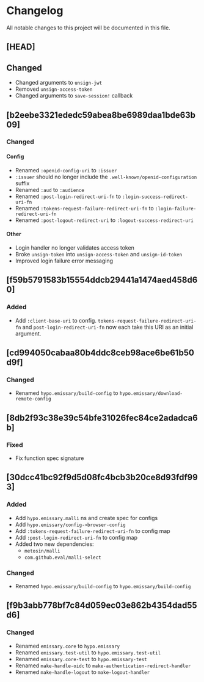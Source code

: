 # Changelog

All notable changes to this project will be documented in this file.

## [HEAD]

## Changed

- Changed arguments to `unsign-jwt`
- Removed `unsign-access-token`
- Changed arguments to `save-session!` callback

## [b2eebe3321ededc59abea8be6989daa1bde63b09]

### Changed

#### Config

- Renamed `:openid-config-uri` to `:issuer`
- `:issuer` should no longer include the `.well-known/openid-configuration` suffix
- Renamed `:aud` to `:audience`
- Renamed `:post-login-redirect-uri-fn` to `:login-success-redirect-uri-fn`
- Renamed `:tokens-request-failure-redirect-uri-fn` to `:login-failure-redirect-uri-fn`
- Renamed `:post-logout-redirect-uri` to `:logout-success-redirect-uri`

#### Other

- Login handler no longer validates access token
- Broke `unsign-token` into `unsign-access-token` and `unsign-id-token`
- Improved login failure error messaging

## [f59b5791583b15554ddcb29441a1474aed458d60]

### Added

- Add `:client-base-uri` to config. `tokens-request-failure-redirect-uri-fn` and
  `post-login-redirect-uri-fn` now each take this URI as an initial argument.

## [cd994050cabaa80b4ddc8ceb98ace6be61b50d9f]

### Changed

- Renamed `hypo.emissary/build-config` to `hypo.emissary/download-remote-config`

## [8db2f93c38e39c54bfe31026fec84ce2adadca6b]

### Fixed

- Fix function spec signature

## [30dcc41bc92f9d5d08fc4bcb3b20ce8d93fdf993]

### Added

 - Add `hypo.emissary.malli` ns and create spec for configs
 - Add `hypo.emissary/config->browser-config`
 - Add `:tokens-request-failure-redirect-uri-fn` to config map
 - Add `:post-login-redirect-uri-fn` to config map
 - Added two new dependencies:
   - `metosin/malli`
   - `com.github.eval/malli-select`

### Changed

 - Renamed `hypo.emissary/build-config` to `hypo.emissary/build-config`
 
## [f9b3abb778bf7c84d059ec03e862b4354dad55d6]

### Changed

 - Renamed `emissary.core` to `hypo.emissary`
 - Renamed `emissary.test-util` to `hypo.emissary.test-util`
 - Renamed `emissary.core-test` to `hypo.emissary-test`
 - Renamed `make-handle-oidc` to `make-authentication-redirect-handler`
 - Renamed `make-handle-logout` to `make-logout-handler`

